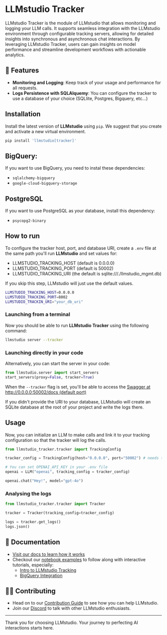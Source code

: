 # LLMstudio Tracker

LLMstudio Tracker is the module of LLMstudio that allows monitoring and logging your LLM calls.
It supports seamless integration with the LLMstudio environment through configurable tracking servers, allowing for detailed insights into synchronous and asynchronous chat interactions. By leveraging LLMstudio Tracker, users can gain insights on model performance and streamline development workflows with actionable analytics.

## 🌟 Features

- **Monitoring and Logging**: Keep track of your usage and performance for all requests.
- **Logs Persistence with SQLAlquemy**: You can configure the tracker to use a database of your choice (SQLlite, Postgres, Bigquery, etc...)


## Installation

Install the latest version of **LLMstudio** using `pip`. We suggest that you create and activate a new virtual environment.

```bash
pip install 'llmstudio[tracker]'
```

## BigQuery:
If you want to use BigQuery, you need to instal these dependencies:
- `sqlalchemy-bigquery`
- `google-cloud-bigquery-storage`

## PostgreSQL
If you want to use PostgreSQL as your database, install this dependency:
- `psycopg2-binary`

## How to run

To configure the tracker host, port, and database URI, create a `.env` file at the same path you'll run **LLMstudio** and set values for:
- LLMSTUDIO_TRACKING_HOST (default is 0.0.0.0)
- LLMSTUDIO_TRACKING_PORT (default is 50002)
- LLMSTUDIO_TRACKING_URI (the default is sqlite:///./llmstudio_mgmt.db)

If you skip this step, LLMstudio will just use the default values.


```bash
LLMSTUDIO_TRACKING_HOST=0.0.0.0
LLMSTUDIO_TRACKING_PORT=8002
LLMSTUDIO_TRACKIN_URI="your_db_uri"

```

### Launching from a terminal

Now you should be able to run **LLMstudio Tracker** using the following command:

```bash
llmstudio server --tracker
```

### Launching directly in your code

Alternatively, you can start the server in your code:
```python
from llmstudio.server import start_servers
start_servers(proxy=False, tracker=True)
```

When the `--tracker` flag is set, you'll be able to access the [Swagger at http://0.0.0.0:50002/docs (default port)](http://0.0.0.0:50002/docs)

If you didn't provide the URI to your database, LLMstudio will create an SQLite database at the root of your project and write the logs there.

## Usage

Now, you can initialize an LLM to make calls and link it to your tracking configuration so that the tracker will log the calls.

```python
from llmstudio_tracker.tracker import TrackingConfig

tracker_config = TrackingConfig(host="0.0.0.0", port="50002") # needs to match what was set in your .env file

# You can set OPENAI_API_KEY in your .env file
openai = LLM("openai", tracking_config = tracker_config)

openai.chat("Hey!", model="gpt-4o")
```

### Analysing the logs

```python
from llmstudio_tracker.tracker import Tracker

tracker = Tracker(tracking_config=tracker_config)

logs = tracker.get_logs()
logs.json()
```




## 📖 Documentation

- [Visit our docs to learn how it works](https://docs.LLMstudio.ai)
- Checkout our [notebook examples](https://github.com/TensorOpsAI/LLMstudio/tree/main/examples) to follow along with interactive tutorials, especially:
    - [Intro to LLMstudio Tracking](https://github.com/TensorOpsAI/LLMstudio/tree/main/examples/01_intro_to_llmstudio_with_tracking.ipynb)
    - [BigQuery Integration](https://github.com/TensorOpsAI/LLMstudio/tree/main/examples/04_bigquery_integration.ipynb)

## 👨‍💻 Contributing

- Head on to our [Contribution Guide](https://github.com/TensorOpsAI/LLMstudio/tree/main/CONTRIBUTING.md) to see how you can help LLMstudio.
- Join our [Discord](https://discord.gg/GkAfPZR9wy) to talk with other LLMstudio enthusiasts.


---

Thank you for choosing LLMstudio. Your journey to perfecting AI interactions starts here.
